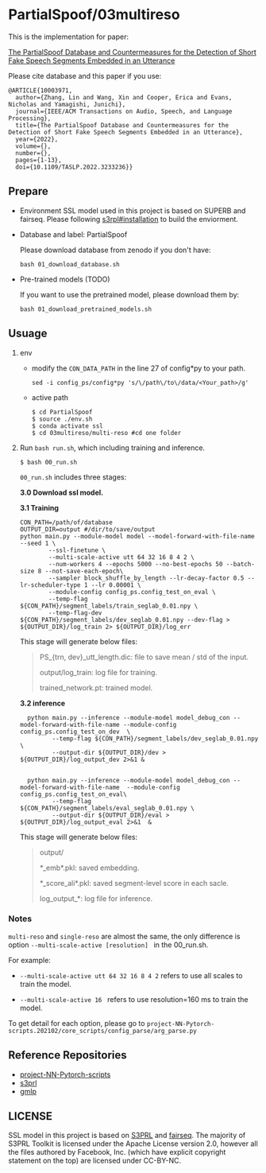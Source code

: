 # PartialSpoof/03multireso

This is the implementation for paper:

 [The PartialSpoof Database and Countermeasures for the Detection of Short Fake Speech Segments Embedded in an Utterance](https://ieeexplore.ieee.org/document/10003971)



Please cite database and this paper if you use:
```
@ARTICLE{10003971,
  author={Zhang, Lin and Wang, Xin and Cooper, Erica and Evans, Nicholas and Yamagishi, Junichi},
  journal={IEEE/ACM Transactions on Audio, Speech, and Language Processing}, 
  title={The PartialSpoof Database and Countermeasures for the Detection of Short Fake Speech Segments Embedded in an Utterance}, 
  year={2022},
  volume={},
  number={},
  pages={1-13},
  doi={10.1109/TASLP.2022.3233236}}
```



## Prepare

* Environment
  SSL model used in this project is based on SUPERB and fairseq. Please following [s3rpl#installation](https://github.com/s3prl/s3prl#installation) to build the enviorment. 


* Database and label: PartialSpoof

  Please download database from zenodo if you don't have:

  `bash 01_download_database.sh`



* Pre-trained models (TODO)

  If you want to use the pretrained model, please download them by:

  `bash 01_download_pretrained_models.sh`



## Usuage

1. env
   * modify the `CON_DATA_PATH` in the line 27 of config\*py to your path.
   
     ```
     sed -i config_ps/config*py 's/\/path\/to\/data/<Your_path>/g'
     ```
   
     
   
   * active path
   
     ```shell
     $ cd PartialSpoof
     $ source ./env.sh
     $ conda activate ssl
     $ cd 03multireso/multi-reso #cd one folder
     ```
   



3. Run `bash run.sh`, which including training and inference.

   ```shell
   $ bash 00_run.sh
   ```

   `00_run.sh` includes three stages:

   

   **3.0 Download ssl model.**

   
   
   **3.1 Training**
   
   ```shell
   CON_PATH=/path/of/database
   OUTPUT_DIR=output #/dir/to/save/output
   python main.py --module-model model --model-forward-with-file-name --seed 1 \
           --ssl-finetune \
           --multi-scale-active utt 64 32 16 8 4 2 \
           --num-workers 4 --epochs 5000 --no-best-epochs 50 --batch-size 8 --not-save-each-epoch\
           --sampler block_shuffle_by_length --lr-decay-factor 0.5 --lr-scheduler-type 1 --lr 0.00001 \
           --module-config config_ps.config_test_on_eval \
           --temp-flag ${CON_PATH}/segment_labels/train_seglab_0.01.npy \
           --temp-flag-dev ${CON_PATH}/segment_labels/dev_seglab_0.01.npy --dev-flag >  ${OUTPUT_DIR}/log_train 2> ${OUTPUT_DIR}/log_err
   ```
   
   This stage will generate below files:
   
   >PS\_{trn, dev}\_utt_length.dic: file to save mean / std of the input.
   >
   >output/log_train:  log file for training.
   >
   >trained_network.pt: trained model.
   >
   
   
   
   **3.2 inference**
   
   ```shell
     python main.py --inference --module-model model_debug_con --model-forward-with-file-name --module-config config_ps.config_test_on_dev  \
            --temp-flag ${CON_PATH}/segment_labels/dev_seglab_0.01.npy \
            --output-dir ${OUTPUT_DIR}/dev > ${OUTPUT_DIR}/log_output_dev 2>&1 & 
   
   
     python main.py --inference --module-model model_debug_con --model-forward-with-file-name  --module-config config_ps.config_test_on_eval\
            --temp-flag ${CON_PATH}/segment_labels/eval_seglab_0.01.npy \
            --output-dir ${OUTPUT_DIR}/eval > ${OUTPUT_DIR}/log_output_eval 2>&1  &
   ```
   
   This stage will generate below files:
   
   >output/
   >
   >\*_emb\*.pkl: saved embedding.
   >
   >\*_score_ali\*.pkl: saved segment-level score in each sacle.
   >
   >log_output_\*: log file for inference.
   
   



### Notes

`multi-reso` and `single-reso` are almost the same, the only difference is option `--multi-scale-active [resolution] `  in the 00_run.sh. 

For example:

* ` --multi-scale-active utt 64 32 16 8 4 2 ` refers to use all scales to train the model.

* ` --multi-scale-active 16  ` refers to use resolution=160 ms to train the model.

To get detail for each option, please go to `project-NN-Pytorch-scripts.202102/core_scripts/config_parse/arg_parse.py`



## Reference Repositories

* [project-NN-Pytorch-scripts](https://github.com/nii-yamagishilab/project-NN-Pytorch-scripts)
* [s3prl](https://github.com/s3prl/s3prl)
* [gmlp](https://github.com/labmlai/annotated_deep_learning_paper_implementations/blob/aacd926dba97ba7a1d67a3631120c46d0670ba94/labml_nn/transformers/gmlp/__init__.py)





## LICENSE

SSL model in this project is based on [S3PRL](https://github.com/s3prl/s3prl) and [fairseq](https://github.com/facebookresearch/fairseq). The majority of S3PRL Toolkit is licensed under the Apache License version 2.0, however all the files authored by Facebook, Inc. (which have explicit copyright statement on the top) are licensed under CC-BY-NC.



